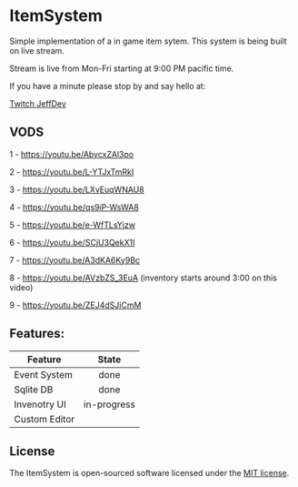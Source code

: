 # ItemSystem

Simple implementation of a in game item sytem. This system is being built on live stream.

Stream is live from Mon-Fri starting at 9:00 PM pacific time. 

If you have a minute please stop by and say hello at:

[Twitch JeffDev](https://www.twitch.tv/jeffdev)

## VODS
1 - https://youtu.be/AbvcxZAl3po

2 - https://youtu.be/L-YTJxTmRkI

3 - https://youtu.be/LXvEuqWNAU8

4 - https://youtu.be/qs9iP-WsWA8

5 - https://youtu.be/e-WfTLsYjzw

6 - https://youtu.be/SCjU3QekX1I

7 - https://youtu.be/A3dKA6Ky9Bc

8 - https://youtu.be/AVzbZS_3EuA (inventory starts around 3:00 on this video)

9 - https://youtu.be/ZEJ4dSJiCmM

## Features:
| Feature       | State       |
| ------------- |:-----------:|
| Event System  | done        |
| Sqlite DB     | done        |
| Invenotry UI  | in-progress |
| Custom Editor |             |

## License

The ItemSystem is open-sourced software licensed under the [MIT license](http://opensource.org/licenses/MIT).
